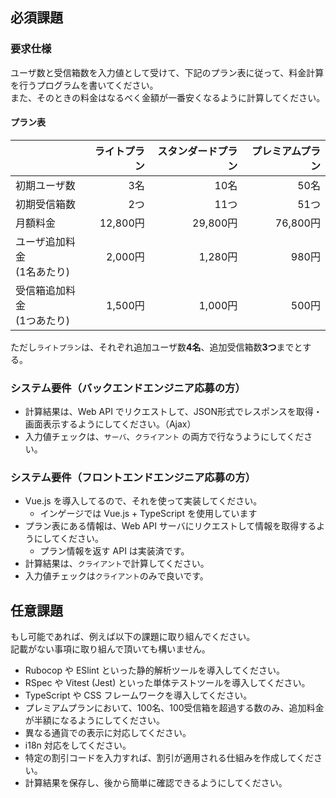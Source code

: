 ## 必須課題

### 要求仕様
ユーザ数と受信箱数を入力値として受けて、下記のプラン表に従って、料金計算を行うプログラムを書いてください。  
また、そのときの料金はなるべく金額が一番安くなるように計算してください。

#### プラン表

|  |ライトプラン|スタンダードプラン|プレミアムプラン|
|:---|---:|---:|---:|
|初期ユーザ数|3名|10名|50名|
|初期受信箱数|2つ|11つ|51つ|
|月額料金|12,800円|29,800円|76,800円|
|ユーザ追加料金 <br> (1名あたり)|2,000円|1,280円|980円|
|受信箱追加料金 <br> (1つあたり)|1,500円|1,000円|500円|

ただし`ライトプラン`は、それぞれ追加ユーザ数**4名**、追加受信箱数**3つ**までとする。

### システム要件（バックエンドエンジニア応募の方）
- 計算結果は、Web API でリクエストして、JSON形式でレスポンスを取得・画面表示するようにしてください。（Ajax）
- 入力値チェックは、`サーバ`、`クライアント` の両方で行なうようにしてください。

### システム要件（フロントエンドエンジニア応募の方）
- Vue.js を導入してるので、それを使って実装してください。
  - インゲージでは Vue.js + TypeScript を使用しています
- プラン表にある情報は、Web API サーバにリクエストして情報を取得するようにしてください。
  - プラン情報を返す API  は実装済です。
- 計算結果は、`クライアント`で計算してください。
- 入力値チェックは`クライアント`のみで良いです。

## 任意課題
もし可能であれば、例えば以下の課題に取り組んでください。  
記載がない事項に取り組んで頂いても構いません。
- Rubocop や ESlint といった静的解析ツールを導入してください。
- RSpec や Vitest (Jest) といった単体テストツールを導入してください。
- TypeScript や CSS フレームワークを導入してください。
- プレミアムプランにおいて、100名、100受信箱を超過する数のみ、追加料金が半額になるようにしてください。
- 異なる通貨での表示に対応してください。
- i18n 対応をしてください。
- 特定の割引コードを入力すれば、割引が適用される仕組みを作成してください。
- 計算結果を保存し、後から簡単に確認できるようにしてください。
